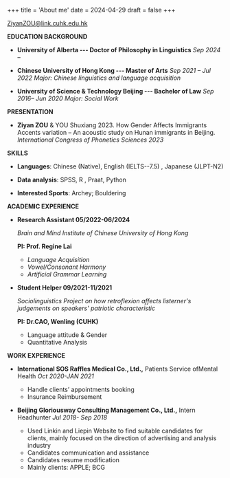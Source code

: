 +++
title = 'About me'
date = 2024-04-29
draft = false
+++


ZiyanZOU@link.cuhk.edu.hk

**EDUCATION BACKGROUND**

- **University of Alberta --- Doctor of Philosophy in Linguistics** *Sep 2024 –*

- **Chinese University of Hong Kong --- Master of Arts** *Sep 2021 – Jul 2022 Major: Chinese linguistics and language acquisition*

- **University of Science & Technology Beijing --- Bachelor of Law** *Sep 2016– Jun 2020 Major: Social Work*



**PRESENTATION**

- **Ziyan ZOU** & YOU Shuxiang 2023. How Gender Affects Immigrants Accents variation – An acoustic study on Hunan immigrants in Beijing. *International Congress of Phonetics Sciences 2023*



**SKILLS**

- **Languages**: Chinese (Native), English (IELTS--7.5) , Japanese (JLPT-N2)

- **Data analysis**: SPSS, R , Praat, Python

- **Interested Sports**: Archey; Bouldering



**ACADEMIC EXPERIENCE**

- **Research Assistant 05/2022-06/2024**

	*Brain and Mind Institute of Chinese University of Hong Kong*

	**PI: Prof. Regine Lai**
	- *Language Acquisition*
	- *Vowel/Consonant Harmony*
	- *Artificial Grammar Learning*


- **Student Helper 09/2021-11/2021**

	*Sociolinguistics Project on how retroflexion affects listerner's judgements on speakers' patriotic characteristic*

	**PI: Dr.CAO, Wenling (CUHK)**
	- Language attitude & Gender
	- Quantitative Analysis




**WORK EXPERIENCE**

- **International SOS Raffles Medical Co., Ltd.,** Patients Service ofMental Health *Oct 2020-JAN 2021*

	- Handle clients’ appointments booking
	- Insurance Reimbursement



- **Beijing Gloriousway Consulting Management Co., Ltd.,** Intern Headhunter *Jul 2018- Sep 2018*

	- Used Linkin and Liepin Website to find suitable candidates for clients, mainly focused on the direction of advertising and analysis industry
	- Candidates communication and assistance
	- Candidates resume modification
	- Mainly clients: APPLE; BCG

